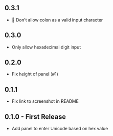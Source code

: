 ## 0.3.1

* :bug: Don't allow colon as a valid input character

## 0.3.0

* Only allow hexadecimal digit input

## 0.2.0

* Fix height of panel (#1)

## 0.1.1

* Fix link to screenshot in README

## 0.1.0 - First Release

* Add panel to enter Unicode based on hex value
